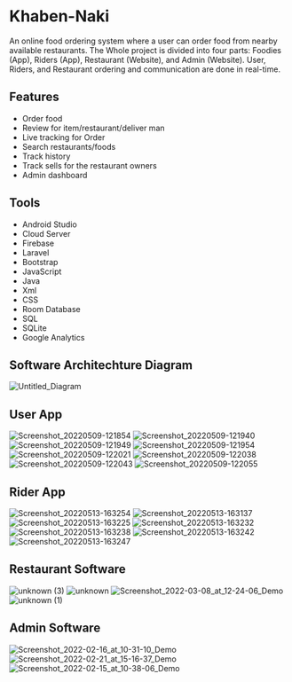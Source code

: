 # Khaben-Naki

An online food ordering system where a user can order food from nearby available restaurants. The Whole project is divided into four parts: Foodies (App), Riders (App), Restaurant (Website), and Admin (Website). User, Riders, and Restaurant ordering and communication are done in real-time.


## Features

- Order food
- Review for item/restaurant/deliver man
- Live tracking for Order
- Search restaurants/foods
- Track history
- Track sells for the restaurant owners
- Admin dashboard


## Tools

- Android Studio
- Cloud Server
- Firebase
- Laravel
- Bootstrap
- JavaScript
- Java
- Xml
- CSS
- Room Database
- SQL
- SQLite
- Google Analytics


## Software Architechture Diagram

![Untitled_Diagram](https://user-images.githubusercontent.com/76824955/208397401-ad419ace-3277-4463-9b8b-4eee0ed06561.jpg)


## User App

![Screenshot_20220509-121854](https://user-images.githubusercontent.com/76824955/208396554-f68cb349-0306-4904-8254-84fe228f1e1d.jpg)
![Screenshot_20220509-121940](https://user-images.githubusercontent.com/76824955/208396559-9054c9a9-6bbb-406e-85ec-1b6bd2ed2b78.jpg)
![Screenshot_20220509-121949](https://user-images.githubusercontent.com/76824955/208396563-bff0c659-aab6-4ea7-9b50-a7b2810698e0.jpg)
![Screenshot_20220509-121954](https://user-images.githubusercontent.com/76824955/208396566-4fd4a9c5-b774-4eeb-83f0-54f2d09780bc.jpg)
![Screenshot_20220509-122021](https://user-images.githubusercontent.com/76824955/208396570-b9c563f8-e5a4-4f97-a01b-1103d953982c.jpg)
![Screenshot_20220509-122038](https://user-images.githubusercontent.com/76824955/208396574-8c04da34-bff2-4895-be87-290a5378daf4.jpg)
![Screenshot_20220509-122043](https://user-images.githubusercontent.com/76824955/208396576-bb6fb568-0e81-4d97-a241-7c6ecaa857f1.jpg)
![Screenshot_20220509-122055](https://user-images.githubusercontent.com/76824955/208396581-df7ff8be-878f-4059-865a-c72f1f8923a2.jpg)


## Rider App

![Screenshot_20220513-163254](https://user-images.githubusercontent.com/76824955/208396752-009eb9db-3aed-4586-a48f-6e3731072f2b.jpg)
![Screenshot_20220513-163137](https://user-images.githubusercontent.com/76824955/208396758-6770a048-cc4a-4558-bf9e-171f046d5838.jpg)
![Screenshot_20220513-163225](https://user-images.githubusercontent.com/76824955/208396760-34cbcf19-b02e-4456-9d98-dfc988c3b9f3.jpg)
![Screenshot_20220513-163232](https://user-images.githubusercontent.com/76824955/208396765-e21721d6-f6d7-4f8a-a406-07059ea4efd9.jpg)
![Screenshot_20220513-163238](https://user-images.githubusercontent.com/76824955/208396769-edfce082-7f0f-4d53-a855-ab8521114604.jpg)
![Screenshot_20220513-163242](https://user-images.githubusercontent.com/76824955/208396773-0d3b51f4-5324-4519-bc09-f8e649645a9f.jpg)
![Screenshot_20220513-163247](https://user-images.githubusercontent.com/76824955/208396776-2584f701-2b85-42e9-b7c7-f289502bb6c1.jpg)


## Restaurant Software

![unknown (3)](https://user-images.githubusercontent.com/76824955/208397193-8e49caeb-7c10-4b4e-a68a-ab7e52753beb.png)
![unknown](https://user-images.githubusercontent.com/76824955/208397205-85bb2289-0717-46ea-b881-242da5c2af53.png)
![Screenshot_2022-03-08_at_12-24-06_Demo](https://user-images.githubusercontent.com/76824955/208397216-6227c7ee-496a-4e62-b952-7bfada9b5c8a.png)
![unknown (1)](https://user-images.githubusercontent.com/76824955/208397270-a55aeddd-ebcc-420e-9159-b3830967627c.png)

## Admin Software 

![Screenshot_2022-02-16_at_10-31-10_Demo](https://user-images.githubusercontent.com/76824955/208397558-2376a5f7-3e05-48ea-a579-19c472873bed.png)
![Screenshot_2022-02-21_at_15-16-37_Demo](https://user-images.githubusercontent.com/76824955/208397567-a35233aa-0704-4d2f-b6c6-9edf8fd41b1f.png)
![Screenshot_2022-02-15_at_10-38-06_Demo](https://user-images.githubusercontent.com/76824955/208397595-e1a3ab86-b36b-469a-a942-c26352da6439.png)
